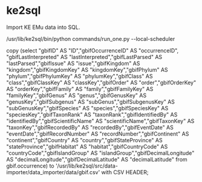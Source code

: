 ke2sql
=======

Import KE EMu data into SQL. 


/usr/lib/ke2sql/bin/python commands/run_one.py --local-scheduler






copy (select "gbifID" AS "ID","gbifOccurrenceID" AS "occurrenceID", "gbifLastInterpreted" AS "lastInterpreted","gbifLastParsed" AS "lastParsed","gbifIssue" AS "issue","gbifKingdom" AS "kingdom","gbifKingdomKey" AS "kingdomKey","gbifPhylum" AS "phylum","gbifPhylumKey" AS "phylumKey","gbifClass" AS "class","gbifClassKey" AS "classKey","gbifOrder" AS "order","gbifOrderKey" AS "orderKey","gbifFamily" AS "family","gbifFamilyKey" AS "familyKey","gbifGenus" AS "genus","gbifGenusKey" AS "genusKey","gbifSubgenus" AS "subGenus","gbifSubgenusKey" AS "subGenusKey","gbifSpecies" AS "species","gbifSpeciesKey" AS "speciesKey","gbifTaxonRank" AS "taxonRank","gbifIdentifiedBy" AS "identifiedBy","gbifScientificName" AS "scientificName","gbifTaxonKey" AS "taxonKey","gbifRecordedBy" AS "recordedBy","gbifEventDate" AS "eventDate","gbifRecordNumber" AS "recordNumber","gbifContinent" AS "continent","gbifCountry" AS "country","gbifStateProvince" AS "stateProvince","gbifHabitat" AS "habitat","gbifCountryCode" AS "countryCode","gbifIslandGroup" AS "islandGroup","gbifDecimalLongitude" AS "decimalLongitude","gbifDecimalLatitude" AS "decimalLatitude" from gbif.occurrence)  to '/usr/lib/ke2sql/src/data-importer/data_importer/data/gbif.csv' with CSV HEADER;